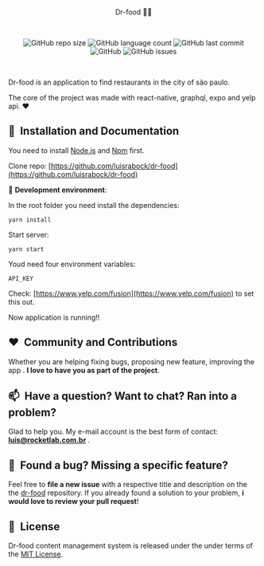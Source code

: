   

<br/>
<p align="center">
    Dr-food 👨‍🍳
</p>

<br/>
<p align="center">
<img alt="GitHub repo size" src="https://img.shields.io/github/repo-size/luisrabock/dr-food?style=flat-square">
<img alt="GitHub language count" src="https://img.shields.io/github/languages/count/luisrabock/dr-food?style=flat-square">
<img alt="GitHub last commit" src="https://img.shields.io/github/last-commit/luisrabock/dr-food?color=blue&style=flat-square">
<img alt="GitHub" src="https://img.shields.io/github/license/luisrabock/dr-food?color=blue&style=flat-square">
<img alt="GitHub issues" src="https://img.shields.io/github/issues-raw/luisrabock/dr-food?color=red&style=flat-square">
</p>
<br/>



  
 
 
  
Dr-food is an application to find restaurants in the city of são paulo.

The core of the project was made with react-native, graphql, expo and yelp api. ❤️



## 🚀&nbsp; Installation and Documentation

You need to install  [Node.js](https://nodejs.org/en/download/)  and  [Npm]([https://www.npmjs.com/](https://www.npmjs.com/))  first.

Clone repo: [https://github.com/luisrabock/dr-food](https://github.com/luisrabock/dr-food)




🧪 **Development environment**:

In the root folder you need install the dependencies:

```yarn install```

Start server:

```yarn start```

Youd need   four environment variables:

```API_KEY```


Check: [https://www.yelp.com/fusion](https://www.yelp.com/fusion) to set this out.

Now application is running!!

## ❤️&nbsp; Community and Contributions

Whether you are helping fixing bugs, proposing new feature, improving the app . **I love to have you as part of the project**.


## 📫&nbsp; Have a question? Want to chat? Ran into a problem?

  
Glad to help you. My e-mail account is the best form of contact: **luis@rocketlab.com.br** .


## 🤝&nbsp; Found a bug? Missing a specific feature?

Feel free to **file a new issue** with a respective title and description on the the [dr-food](https://github.com/luisrabock/dr-food/issues) repository. If you already found a solution to your problem, **i would love to review your pull request**!

## 📘&nbsp; License
Dr-food content management system is released under the under terms of the [MIT License](LICENSE).